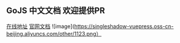 ## GoJS 中文文档 欢迎提供PR

[在线地址](https://gpposeidon999.github.io/gojs-chinese/)
[官网文档](https://gojs.net/latest/index.html)
![image](https://singleshadow-vuepress.oss-cn-beijing.aliyuncs.com/other/1123.png）
